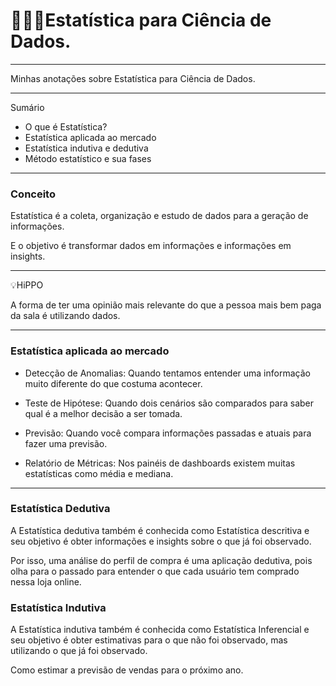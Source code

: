 # 👩‍🔬🎲Estatística para Ciência de Dados.

---

Minhas anotações sobre Estatística para Ciência de Dados.

---

Sumário

* O que é Estatística?
* Estatística aplicada ao mercado
* Estatística indutiva e dedutiva
* Método estatístico e sua fases

---

### Conceito

Estatística é a coleta, organização e estudo de dados para a geração de informações.

E o objetivo é transformar dados em informações e informações em insights.

---

💡HiPPO

A forma de ter uma opinião mais relevante do que a pessoa mais bem paga da sala é utilizando dados.

---

### Estatística aplicada ao mercado

* Detecção de Anomalias: Quando tentamos entender uma informação muito diferente do que costuma acontecer.

* Teste de Hipótese: Quando dois cenários são comparados para saber qual é a melhor decisão a ser tomada.

* Previsão: Quando você compara informações passadas e atuais para fazer uma previsão.

* Relatório de Métricas: Nos painéis de dashboards existem muitas estatísticas como média e mediana.

---

### Estatística Dedutiva

A Estatística dedutiva também é conhecida como Estatística descritiva e seu objetivo é obter informações e insights sobre o que já foi observado.

Por isso, uma análise do perfil de compra é uma aplicação dedutiva, pois olha para o passado para entender o que cada usuário tem comprado nessa loja online.


### Estatística Indutiva

A Estatística indutiva também é conhecida como Estatística Inferencial e seu objetivo é obter estimativas para o que não foi observado, mas utilizando o que já foi observado.

Como estimar a previsão de vendas para o próximo ano.






